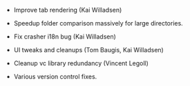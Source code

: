 <!--
2008-06-26 meld-1.2
=======================
-->

* Improve tab rendering (Kai Willadsen)

* Speedup folder comparison massively for large directories.

* Fix crasher i18n bug (Kai Willadsen)

* UI tweaks and cleanups (Tom Baugis, Kai Willadsen)

* Cleanup vc library redundancy (Vincent Legoll)

* Various version control fixes.


